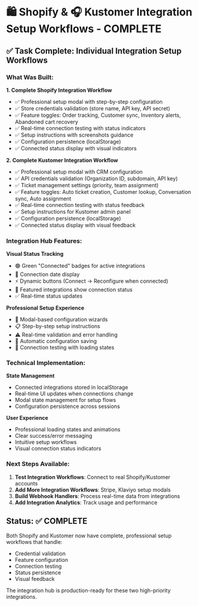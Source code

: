 # 🛍️ Shopify & 🎧 Kustomer Integration Setup Workflows - COMPLETE

## ✅ Task Complete: Individual Integration Setup Workflows

### What Was Built:

**1. Complete Shopify Integration Workflow**
- ✅ Professional setup modal with step-by-step configuration
- ✅ Store credentials validation (store name, API key, API secret)  
- ✅ Feature toggles: Order tracking, Customer sync, Inventory alerts, Abandoned cart recovery
- ✅ Real-time connection testing with status indicators
- ✅ Setup instructions with screenshots guidance
- ✅ Configuration persistence (localStorage)
- ✅ Connected status display with visual indicators

**2. Complete Kustomer Integration Workflow**
- ✅ Professional setup modal with CRM configuration
- ✅ API credentials validation (Organization ID, subdomain, API key)
- ✅ Ticket management settings (priority, team assignment)
- ✅ Feature toggles: Auto ticket creation, Customer lookup, Conversation sync, Auto assignment
- ✅ Real-time connection testing with status feedback
- ✅ Setup instructions for Kustomer admin panel
- ✅ Configuration persistence (localStorage)
- ✅ Connected status display with visual feedback

### Integration Hub Features:

**Visual Status Tracking**
- 🟢 Green "Connected" badges for active integrations
- 📅 Connection date display
- ⚡ Dynamic buttons (Connect → Reconfigure when connected)
- 🎯 Featured integrations show connection status
- ✅ Real-time status updates

**Professional Setup Experience**
- 🔧 Modal-based configuration wizards
- 📋 Step-by-step setup instructions
- ⚠️ Real-time validation and error handling
- 💾 Automatic configuration saving
- 🔄 Connection testing with loading states

### Technical Implementation:

**State Management**
- Connected integrations stored in localStorage
- Real-time UI updates when connections change
- Modal state management for setup flows
- Configuration persistence across sessions

**User Experience**
- Professional loading states and animations
- Clear success/error messaging
- Intuitive setup workflows
- Visual connection status indicators

### Next Steps Available:
1. **Test Integration Workflows**: Connect to real Shopify/Kustomer accounts
2. **Add More Integration Workflows**: Stripe, Klaviyo setup modals
3. **Build Webhook Handlers**: Process real-time data from integrations
4. **Add Integration Analytics**: Track usage and performance

## Status: ✅ COMPLETE
Both Shopify and Kustomer now have complete, professional setup workflows that handle:
- Credential validation
- Feature configuration  
- Connection testing
- Status persistence
- Visual feedback

The integration hub is production-ready for these two high-priority integrations.
